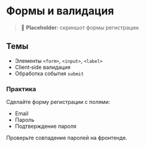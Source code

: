 # Формы и валидация

> 🚧 **Placeholder:** скриншот формы регистрации.

## Темы
- Элементы `<form>`, `<input>`, `<label>`
- Client‑side валидация
- Обработка события `submit`

### Практика
Сделайте форму регистрации с полями:
- Email
- Пароль
- Подтверждение пароля

Проверьте совпадение паролей на фронтенде.